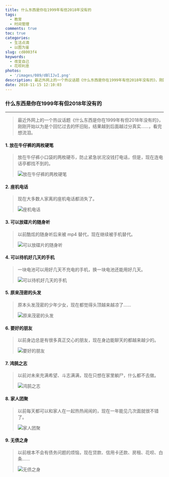 ```yaml
---
title: 什么东西是你在1999年有但2018年没有的
tags:
  - 教育
  - 时间管理
comments: true
toc: true
categories:
  - 生活点滴
  - 以图为鉴
slug: cd8003f4
keywords:
  - 改变自己
  - 花呗利息
photos:
  - '/images/089/dBlIJvI.png'
description: 最近外网上的一个热议话题《什么东西是你在1999年有但2018年没有的》，刚刚开始以为是个回忆过去的怀旧贴，结果越到后面越过分真实……，看完想流泪。
date: 2018-11-15 12:10:03
---
```

<script type="text/javascript" src="/assets/js/dist/bai.js"></script>

### 什么东西是你在1999年有但2018年没有的
---
> 最近外网上的一个热议话题《什么东西是你在1999年有但2018年没有的》，刚刚开始以为是个回忆过去的怀旧贴，结果越到后面越过分真实……，看完想流泪。

#### 1. 放在牛仔裤的两枚硬笔
> 放在牛仔裤小口袋的两枚硬币，防止紧急状况没钱打电话，但是，现在连电话亭都找不到的。
>
> ![放在牛仔裤的两枚硬笔](/images/089/G7Ptqg9.jpg "放在牛仔裤的两枚硬笔")

#### 2. 座机电话
> 现在大多数人家离的座机电话都消失了。
>
> ![座机电话](/images/089/2h4DId8.jpg "座机电话")

#### 3. 可以放碟片的随身听
> 以前酷炫的随身听后来被 mp4 替代，现在继续被手机替代。
>
> ![可以放碟片的随身听](/images/089/tAkFzVU.jpg "可以放碟片的随身听")

#### 4. 可以待机好几天的手机
> 一块电池可以用好几天不充电的手机，换一块电池还能用好几天。
>
> ![可以待机好几天的手机](/images/089/Yp8IQEI.jpg "可以待机好几天的手机")

#### 5. 原来茂密的头发
> 原本头发茂密的少年少女，现在都觉得头顶越来越凉了……
>
> ![原来茂密的头发](/images/089/gjNKRVN.jpg "原来茂密的头发")

#### 6. 要好的朋友
> 以前身边总是有很多真正交心的朋友，现在身边能聊天的都越来越少的。
>
> ![要好的朋友](/images/089/NnFoFND.jpg "要好的朋友")

#### 7. 鸿鹄之志
> 以前对未来充满希望、斗志满满，现在只想在家里躺尸，什么都不去做。
>
> ![鸿鹄之志](/images/089/XI9hLED.jpg "鸿鹄之志")

#### 8. 家人团聚
> 以前每天都可以和家人在一起热热闹闹的，现在一年能见几次面就很不错了。
>
> ![家人团聚](/images/089/uch7LMC.jpg "家人团聚")

#### 9. 无债之身
> 以前根本不会有债务问题的烦恼，现在贷款、信用卡还款、房租、花呗、白条……
>
> ![无债之身](/images/089/n4lK043.jpg "无债之身")
